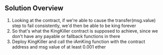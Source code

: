 ## Solution Overview
1. Looking at the contract, if we're able to cause the transfer(msg.value) step to fail consistently, we'd then be able to be king forever
2. So that's what the KingKiller contract is supposed to achieve, since we don't have any payable or fallback functions in there
3. Deploy KingKiller and call the iAmKing function with the contract address and msg value of at least 0.001 ether